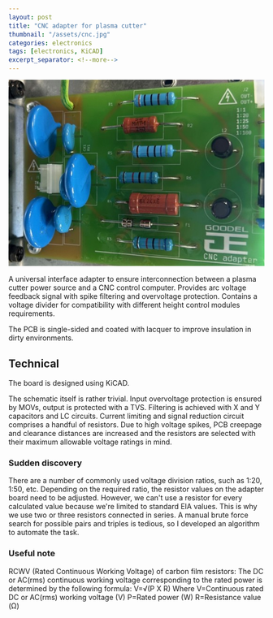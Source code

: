 ```yaml
---
layout: post
title: "CNC adapter for plasma cutter"
thumbnail: "/assets/cnc.jpg"
categories: electronics
tags: [electronics, KiCAD]
excerpt_separator: <!--more-->
---
```


![Installed PCB photo](/assets/cnc.jpg)

A universal interface adapter to ensure interconnection between a plasma cutter power source and a CNC control computer. Provides arc voltage feedback signal with spike filtering and overvoltage protection. Contains a voltage divider for compatibility with different height control modules requirements.

<!--more-->

The PCB is single-sided and coated with lacquer to improve insulation in dirty environments.

## Technical

The board is designed using KiCAD.

The schematic itself is rather trivial. Input overvoltage protection is ensured by MOVs, output is protected with a TVS. Filtering is achieved with X and Y capacitors and LC circuits. Current limiting and signal reduction circuit comprises a handful of resistors. Due to high voltage spikes, PCB creepage and clearance distances are increased and the resistors are selected with their maximum allowable voltage ratings in mind.

### Sudden discovery

There are a number of commonly used voltage division ratios, such as 1:20, 1:50, etc. Depending on the required ratio, the resistor values on the adapter board need to be adjusted. However, we can't use a resistor for every calculated value because we're limited to standard EIA values. This is why we use two or three resistors connected in series. A manual brute force search for possible pairs and triples is tedious, so I developed an algorithm to automate the task.

### Useful note

RCWV (Rated Continuous Working Voltage) of carbon film resistors:
The DC or AC(rms) continuous working voltage corresponding to the rated power is determined by the following formula:
V=√(P X R)
Where
V=Continuous rated DC or AC(rms) working voltage (V)
P=Rated power (W)
R=Resistance value (Ω)
